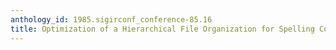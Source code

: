 ```yaml
---
anthology_id: 1985.sigirconf_conference-85.16
title: Optimization of a Hierarchical File Organization for Spelling Correction
---
```

